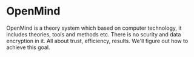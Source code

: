 # OpenMind
OpenMind is a theory system which based on computer technology, it includes theories, tools and methods etc. There is no scurity and data encryption in it. All about trust, efficiency, results. We'll figure out how to achieve this goal.
